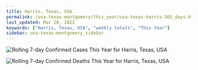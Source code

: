 ```yaml
---
title: Harris, Texas, USA
permalink: /usa-texas-montgomery/this_year/usa-texas-harris-365_days.html
last_updated: Mar 20, 2022
keywords: ["Harris, Texas, USA", "weekly totals", "This Year"]
sidebar: usa-texas-montgomery_sidebar
---
```


![Rolling 7-day Confirmed Cases This Year for Harris, Texas, USA](/covid_tracker/images/graphs/usa-texas-harris-rolling_7_days_confirmed-365_days_graph.png)

![Rolling 7-day Confirmed Deaths This Year for Harris, Texas, USA](/covid_tracker/images/graphs/usa-texas-harris-rolling_7_days_deaths-365_days_graph.png)
